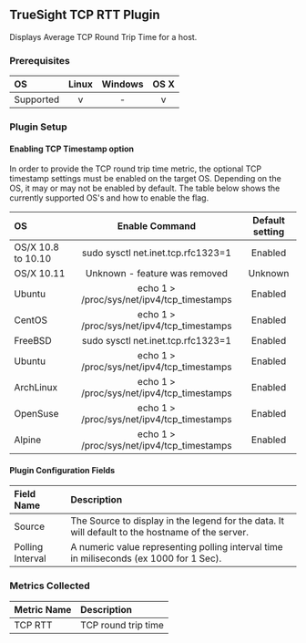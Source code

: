 TrueSight TCP RTT Plugin
---------------------------

Displays Average TCP Round Trip Time for a host.

### Prerequisites

|     OS    | Linux | Windows | OS X |
|:----------|:-----:|:-------:|:----:|
| Supported |   v   |    -    |  v   |


### Plugin Setup

#### Enabling TCP Timestamp option
In order to provide the TCP round trip time metric, the optional TCP timestamp settings must be enabled on the target OS.  Depending on the OS, it may or may not be enabled by default.
The table below shows the currently supported OS's and how to enable the flag.

|     OS              |   Enable Command                              | Default setting |
|:--------------------|:---------------------------------------------:|:---------------:|
| OS/X 10.8 to 10.10	|  sudo sysctl net.inet.tcp.rfc1323=1           |  Enabled        |
| OS/X 10.11         	|  Unknown - feature was removed                |  Unknown        |
| Ubuntu            	|  echo 1 > /proc/sys/net/ipv4/tcp_timestamps   |  Enabled        |
| CentOS            	|  echo 1 > /proc/sys/net/ipv4/tcp_timestamps   |  Enabled        |
| FreeBSD            	|  sudo sysctl net.inet.tcp.rfc1323=1           |  Enabled        |
| Ubuntu            	|  echo 1 > /proc/sys/net/ipv4/tcp_timestamps   |  Enabled        |
| ArchLinux         	|  echo 1 > /proc/sys/net/ipv4/tcp_timestamps   |  Enabled        |
| OpenSuse          	|  echo 1 > /proc/sys/net/ipv4/tcp_timestamps   |  Enabled        |
| Alpine            	|  echo 1 > /proc/sys/net/ipv4/tcp_timestamps   |  Enabled        |

 
#### Plugin Configuration Fields
|Field Name        |Description                                                                                                                                                                                                                                                    |
|:-----------------|:--------------------------------------------------------------------------------------------------------------------------------------------------------------------------------------------------------------------------------------------------------------|
|Source          |The Source to display in the legend for the data.  It will default to the hostname of the server.|
|Polling Interval|A numeric value representing polling interval time in miliseconds (ex 1000 for 1 Sec).                                                                                                                                                                                                    |

### Metrics Collected

|Metric Name   |Description                                                             |
|:-------------|:-----------------------------------------------------------------------|
|TCP RTT       |TCP round trip time                                             |


